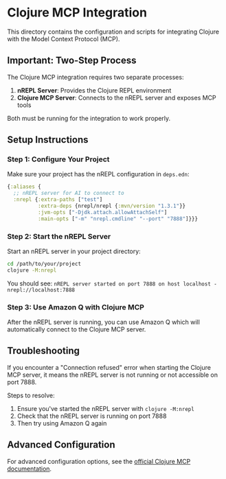 # Clojure MCP Integration

This directory contains the configuration and scripts for integrating Clojure with the Model Context Protocol (MCP).

## Important: Two-Step Process

The Clojure MCP integration requires two separate processes:

1. **nREPL Server**: Provides the Clojure REPL environment
2. **Clojure MCP Server**: Connects to the nREPL server and exposes MCP tools

Both must be running for the integration to work properly.

## Setup Instructions

### Step 1: Configure Your Project

Make sure your project has the nREPL configuration in `deps.edn`:

```clojure
{:aliases {
  ;; nREPL server for AI to connect to
  :nrepl {:extra-paths ["test"] 
          :extra-deps {nrepl/nrepl {:mvn/version "1.3.1"}}
          :jvm-opts ["-Djdk.attach.allowAttachSelf"]
          :main-opts ["-m" "nrepl.cmdline" "--port" "7888"]}}}
```

### Step 2: Start the nREPL Server

Start an nREPL server in your project directory:

```bash
cd /path/to/your/project
clojure -M:nrepl
```

You should see: `nREPL server started on port 7888 on host localhost - nrepl://localhost:7888`

### Step 3: Use Amazon Q with Clojure MCP

After the nREPL server is running, you can use Amazon Q which will automatically connect to the Clojure MCP server.

## Troubleshooting

If you encounter a "Connection refused" error when starting the Clojure MCP server, it means the nREPL server is not running or not accessible on port 7888.

Steps to resolve:

1. Ensure you've started the nREPL server with `clojure -M:nrepl`
2. Check that the nREPL server is running on port 7888
3. Then try using Amazon Q again

## Advanced Configuration

For advanced configuration options, see the [official Clojure MCP documentation](https://github.com/bhauman/clojure-mcp).
